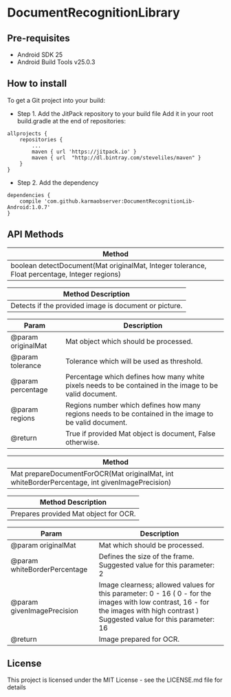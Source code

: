 # DocumentRecognitionLibrary

## Pre-requisites
- Android SDK 25
- Android Build Tools v25.0.3

## How to install
To get a Git project into your build: 
- Step 1. Add the JitPack repository to your build file
Add it in your root build.gradle at the end of repositories: </br>
```
allprojects {
	repositories {
		...
		maven { url 'https://jitpack.io' }
		maven { url  "http://dl.bintray.com/steveliles/maven" }
	}
}
```
  
- Step 2. Add the dependency </br>
```
dependencies {
	compile 'com.github.karmaobserver:DocumentRecognitionLib-Android:1.0.7'
}	
```

## API Methods

| Method |
| ------------- |
|boolean detectDocument(Mat originalMat, Integer tolerance, Float percentage, Integer regions)  |

| Method Description  |
| ------------- |
| Detects if the provided image is document or picture.  |

| Param  | Description |
| ------------- | ------------- |
| @param originalMat  | Mat object which should be processed.  |
| @param tolerance  | Tolerance which will be used as threshold.  |
| @param percentage  | Percentage which defines how many white pixels needs to be contained in the image to be valid document.  |
| @param regions  | Regions number which defines how many regions needs to be contained in the image to be valid document.  |
| @return  | True if provided Mat object is document, False otherwise.  |

| Method |
| ------------- |
|Mat prepareDocumentForOCR(Mat originalMat, int whiteBorderPercentage, int givenImagePrecision)  |

| Method Description |
| ------------- |
| Prepares provided Mat object for OCR. |

| Param  | Description |
| ------------- | ------------- |
| @param originalMat  | Mat which should be processed.  |
| @param whiteBorderPercentage  | Defines the size of the frame. Suggested value for this parameter: 2  |
| @param givenImagePrecision  | Image clearness; allowed values for this parameter: 0 - 16 ( 0 - for the images with low contrast, 16 - for the images with high contrast ) Suggested value for this parameter: 16  |
| @return  | Image prepared for OCR. |

## License
This project is licensed under the MIT License - see the LICENSE.md file for details
